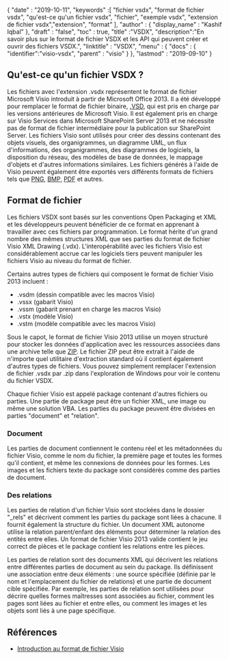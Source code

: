 {
  "date" : "2019-10-11",
  "keywords" :[ "fichier vsdx", "format de fichier vsdx", "qu'est-ce qu'un fichier vsdx", "fichier", "exemple vsdx", "extension de fichier vsdx","extension", "format" ],
  "author" : {
    "display_name" : "Kashif Iqbal"
},
  "draft" : "false",
  "toc" : true,
  "title" :"VSDX",
  "description":"En savoir plus sur le format de fichier VSDX et les API qui peuvent créer et ouvrir des fichiers VSDX.",
  "linktitle" : "VSDX",
  "menu" : {
    "docs" : {
	"identifier":"visio-vsdx",
      "parent" : "visio"
}
},
  "lastmod" : "2019-09-10"
}

## Qu'est-ce qu'un fichier VSDX ?

Les fichiers avec l'extension .vsdx représentent le format de fichier Microsoft Visio introduit à partir de Microsoft Office 2013. Il a été développé pour remplacer le format de fichier binaire, [.VSD](/fr/image/vsd/), qui est pris en charge par les versions antérieures de Microsoft Visio. Il est également pris en charge sur Visio Services dans Microsoft SharePoint Server 2013 et ne nécessite pas de format de fichier intermédiaire pour la publication sur SharePoint Server. Les fichiers Visio sont utilisés pour créer des dessins contenant des objets visuels, des organigrammes, un diagramme UML, un flux d'informations, des organigrammes, des diagrammes de logiciels, la disposition du réseau, des modèles de base de données, le mappage d'objets et d'autres informations similaires. Les fichiers générés à l'aide de Visio peuvent également être exportés vers différents formats de fichiers tels que [PNG](/fr/image/png/), [BMP](/fr/image/bmp/), [PDF](/fr/pdf/) et autres.

## Format de fichier ##

Les fichiers VSDX sont basés sur les conventions Open Packaging et XML et les développeurs peuvent bénéficier de ce format en apprenant à travailler avec ces fichiers par programmation. Le format hérite d'un grand nombre des mêmes structures XML que ses parties du format de fichier Visio XML Drawing (.vdx). L'interopérabilité avec les fichiers Visio est considérablement accrue car les logiciels tiers peuvent manipuler les fichiers Visio au niveau du format de fichier.

Certains autres types de fichiers qui composent le format de fichier Visio 2013 incluent :

* .vsdm (dessin compatible avec les macros Visio)
* .vssx (gabarit Visio)
* .vssm (gabarit prenant en charge les macros Visio)
* .vstx (modèle Visio)
* .vstm (modèle compatible avec les macros Visio)

Sous le capot, le format de fichier Visio 2013 utilise un moyen structuré pour stocker les données d'application avec les ressources associées dans une archive telle que [ZIP](/fr/compression/zip/). Le fichier ZIP peut être extrait à l'aide de n'importe quel utilitaire d'extraction standard où il contient également d'autres types de fichiers. Vous pouvez simplement remplacer l'extension de fichier .vsdx par .zip dans l'exploration de Windows pour voir le contenu du fichier VSDX.

Chaque fichier Visio est appelé package contenant d'autres fichiers ou parties. Une partie de package peut être un fichier XML, une image ou même une solution VBA. Les parties du package peuvent être divisées en parties "document" et "relation".

### Document ###

Les parties de document contiennent le contenu réel et les métadonnées du fichier Visio, comme le nom du fichier, la première page et toutes les formes qu'il contient, et même les connexions de données pour les formes. Les images et les fichiers texte du package sont considérés comme des parties de document.

### Des relations ###

Les parties de relation d'un fichier Visio sont stockées dans le dossier "\_rels" et décrivent comment les parties du package sont liées à chacune. Il fournit également la structure du fichier. Un document XML autonome utilise la relation parent/enfant des éléments pour déterminer la relation des entités entre elles. Un format de fichier Visio 2013 valide contient le jeu correct de pièces et le package contient les relations entre les pièces.

Les parties de relation sont des documents XML qui décrivent les relations entre différentes parties de document au sein du package. Ils définissent une association entre deux éléments : une source spécifiée (définie par le nom et l'emplacement du fichier de relations) et une partie de document cible spécifiée. Par exemple, les parties de relation sont utilisées pour décrire quelles formes maîtresses sont associées au fichier, comment les pages sont liées au fichier et entre elles, ou comment les images et les objets sont liés à une page spécifique.

## Références ##

* [Introduction au format de fichier Visio](https://learn.microsoft.com/en-us/office/client-developer/visio/introduction-to-the-visio-file-formatvsdx)

